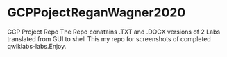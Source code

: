 # GCPPojectReganWagner2020
 GCP Project Repo
 The Repo conatains .TXT and .DOCX versions of 2 Labs translated from GUI to shell
This my repo for screenshots of completed qwiklabs-labs.Enjoy.
